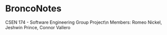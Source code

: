 # BroncoNotes
CSEN 174 - Software Engineering Group Project\n
Members: Romeo Nickel, Jeshwin Prince, Connor Vallero 
